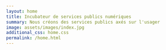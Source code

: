 ```yaml
---
layout: home
title: Incubateur de services publics numériques
summary: Nous créons des services publics axés sur l'usager
image: assets/images/index.jpg
additional_css: home.css
permalink: /home.html
---
```

